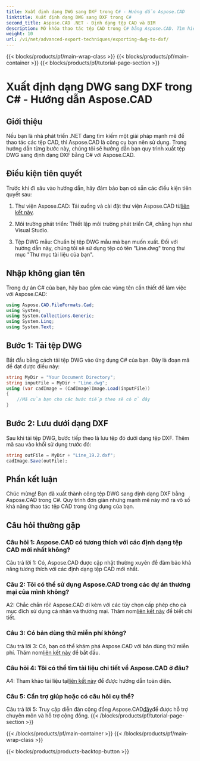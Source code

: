 ```yaml
---
title: Xuất định dạng DWG sang DXF trong C# - Hướng dẫn Aspose.CAD
linktitle: Xuất định dạng DWG sang DXF trong C#
second_title: Aspose.CAD .NET - Định dạng tệp CAD và BIM
description: Mở khóa thao tác tệp CAD trong C# bằng Aspose.CAD. Tìm hiểu cách xuất DWG sang DXF một cách dễ dàng. Hãy làm theo hướng dẫn từng bước của chúng tôi để tích hợp liền mạch.
weight: 10
url: /vi/net/advanced-export-techniques/exporting-dwg-to-dxf/
---
```


{{< blocks/products/pf/main-wrap-class >}}
{{< blocks/products/pf/main-container >}}
{{< blocks/products/pf/tutorial-page-section >}}

# Xuất định dạng DWG sang DXF trong C# - Hướng dẫn Aspose.CAD

## Giới thiệu

Nếu bạn là nhà phát triển .NET đang tìm kiếm một giải pháp mạnh mẽ để thao tác các tệp CAD, thì Aspose.CAD là công cụ bạn nên sử dụng. Trong hướng dẫn từng bước này, chúng tôi sẽ hướng dẫn bạn quy trình xuất tệp DWG sang định dạng DXF bằng C# với Aspose.CAD.

## Điều kiện tiên quyết

Trước khi đi sâu vào hướng dẫn, hãy đảm bảo bạn có sẵn các điều kiện tiên quyết sau:

1.  Thư viện Aspose.CAD: Tải xuống và cài đặt thư viện Aspose.CAD từ[liên kết này](https://releases.aspose.com/cad/net/).

2. Môi trường phát triển: Thiết lập môi trường phát triển C#, chẳng hạn như Visual Studio.

3. Tệp DWG mẫu: Chuẩn bị tệp DWG mẫu mà bạn muốn xuất. Đối với hướng dẫn này, chúng tôi sẽ sử dụng tệp có tên "Line.dwg" trong thư mục "Thư mục tài liệu của bạn".

## Nhập không gian tên

Trong dự án C# của bạn, hãy bao gồm các vùng tên cần thiết để làm việc với Aspose.CAD:

```csharp
using Aspose.CAD.FileFormats.Cad;
using System;
using System.Collections.Generic;
using System.Linq;
using System.Text;
```

## Bước 1: Tải tệp DWG

Bắt đầu bằng cách tải tệp DWG vào ứng dụng C# của bạn. Đây là đoạn mã để đạt được điều này:

```csharp
string MyDir = "Your Document Directory";
string inputFile = MyDir + "Line.dwg";
using (var cadImage = (CadImage)Image.Load(inputFile))
{
    //Mã của bạn cho các bước tiếp theo sẽ có ở đây
}
```

## Bước 2: Lưu dưới dạng DXF

Sau khi tải tệp DWG, bước tiếp theo là lưu tệp đó dưới dạng tệp DXF. Thêm mã sau vào khối sử dụng trước đó:

```csharp
string outFile = MyDir + "Line_19.2.dxf";
cadImage.Save(outFile);
```

## Phần kết luận

Chúc mừng! Bạn đã xuất thành công tệp DWG sang định dạng DXF bằng Aspose.CAD trong C#. Quy trình đơn giản nhưng mạnh mẽ này mở ra vô số khả năng thao tác tệp CAD trong ứng dụng của bạn.

## Câu hỏi thường gặp

### Câu hỏi 1: Aspose.CAD có tương thích với các định dạng tệp CAD mới nhất không?

Câu trả lời 1: Có, Aspose.CAD được cập nhật thường xuyên để đảm bảo khả năng tương thích với các định dạng tệp CAD mới nhất.

### Câu 2: Tôi có thể sử dụng Aspose.CAD trong các dự án thương mại của mình không?

 A2: Chắc chắn rồi! Aspose.CAD đi kèm với các tùy chọn cấp phép cho cả mục đích sử dụng cá nhân và thương mại. Thăm nom[liên kết này](https://purchase.aspose.com/buy) để biết chi tiết.

### Câu 3: Có bản dùng thử miễn phí không?

 Câu trả lời 3: Có, bạn có thể khám phá Aspose.CAD với bản dùng thử miễn phí. Thăm nom[liên kết này](https://releases.aspose.com/) để bắt đầu.

### Câu hỏi 4: Tôi có thể tìm tài liệu chi tiết về Aspose.CAD ở đâu?

 A4: Tham khảo tài liệu tại[liên kết này](https://reference.aspose.com/cad/net/) để được hướng dẫn toàn diện.

### Câu 5: Cần trợ giúp hoặc có câu hỏi cụ thể?

 Câu trả lời 5: Truy cập diễn đàn cộng đồng Aspose.CAD[đây](https://forum.aspose.com/c/cad/19)để được hỗ trợ chuyên môn và hỗ trợ cộng đồng.
{{< /blocks/products/pf/tutorial-page-section >}}

{{< /blocks/products/pf/main-container >}}
{{< /blocks/products/pf/main-wrap-class >}}

{{< blocks/products/products-backtop-button >}}
